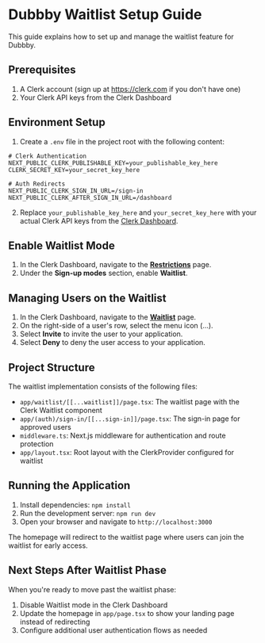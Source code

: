 # Dubbby Waitlist Setup Guide

This guide explains how to set up and manage the waitlist feature for Dubbby.

## Prerequisites

1. A Clerk account (sign up at https://clerk.com if you don't have one)
2. Your Clerk API keys from the Clerk Dashboard

## Environment Setup

1. Create a `.env` file in the project root with the following content:

```
# Clerk Authentication
NEXT_PUBLIC_CLERK_PUBLISHABLE_KEY=your_publishable_key_here
CLERK_SECRET_KEY=your_secret_key_here

# Auth Redirects
NEXT_PUBLIC_CLERK_SIGN_IN_URL=/sign-in
NEXT_PUBLIC_CLERK_AFTER_SIGN_IN_URL=/dashboard
```

2. Replace `your_publishable_key_here` and `your_secret_key_here` with your actual Clerk API keys from the [Clerk Dashboard](https://dashboard.clerk.com/last-active?path=api-keys).

## Enable Waitlist Mode

1. In the Clerk Dashboard, navigate to the [**Restrictions**](https://dashboard.clerk.com/last-active?path=user-authentication/restrictions) page.
2. Under the **Sign-up modes** section, enable **Waitlist**.

## Managing Users on the Waitlist

1. In the Clerk Dashboard, navigate to the [**Waitlist**](https://dashboard.clerk.com/last-active?path=waitlist) page.
2. On the right-side of a user's row, select the menu icon (...).
3. Select **Invite** to invite the user to your application. 
4. Select **Deny** to deny the user access to your application.

## Project Structure

The waitlist implementation consists of the following files:

- `app/waitlist/[[...waitlist]]/page.tsx`: The waitlist page with the Clerk Waitlist component
- `app/(auth)/sign-in/[[...sign-in]]/page.tsx`: The sign-in page for approved users
- `middleware.ts`: Next.js middleware for authentication and route protection
- `app/layout.tsx`: Root layout with the ClerkProvider configured for waitlist

## Running the Application

1. Install dependencies: `npm install`
2. Run the development server: `npm run dev`
3. Open your browser and navigate to `http://localhost:3000`

The homepage will redirect to the waitlist page where users can join the waitlist for early access.

## Next Steps After Waitlist Phase

When you're ready to move past the waitlist phase:

1. Disable Waitlist mode in the Clerk Dashboard
2. Update the homepage in `app/page.tsx` to show your landing page instead of redirecting
3. Configure additional user authentication flows as needed 